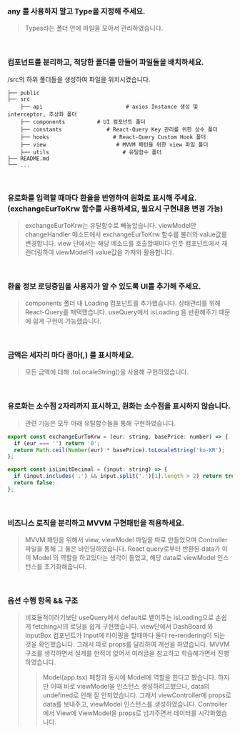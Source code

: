### any 를 사용하지 말고 Type을 지정해 주세요.
> Types라는 폴더 안에 파일을 모아서 관리하였습니다.


<br>

### 컴포넌트를 분리하고, 적당한 폴더를 만들어 파일들을 배치하세요.
/src의 하위 폴더들을 생성하여 파일을 위치시켰습니다.

```
├── public                  
├── src                              
    ├── api                          # axios Instance 생성 및 interceptor, 추상화 폴더
    ├── components          # UI 컴포넌트 폴더
    ├── constants              # React-Query Key 관리를 위한 상수 폴더
    ├── hooks                    # React-Query Custom Hook 폴더
    ├── view                      # MVVM 패턴을 위한 view 파일 폴더
    ├── utils                       # 유틸함수 폴더
├── README.md           
└── ...
```

<br>

### 유로화를 입력할 때마다 환율을 반영하여 원화로 표시해 주세요. (exchangeEurToKrw 함수를 사용하세요, 필요시 구현내용 변경 가능)
> exchangeEurToKrw는 유틸함수로 빼놓았습니다.
> viewModel안 changeHandler 메소드에서 exchangeEurToKrw 함수를 불러와 value값를 변경합니다.
> view 단에서는 해당 메소드를 호출할때마다 인풋 컴포넌트에서 재렌더링하여 viewModel의 value값을 가져와 활용합니다.

<br>

### 환율 정보 로딩중임을 사용자가 알 수 있도록 UI를 추가해 주세요.
> components 폴더 내 Loading 컴포넌트를 추가했습니다. 
> 상태관리를 위해 React-Query를 채택했습니다. 
> useQuery에서 isLoading 을 반환해주기 때문에 쉽게 구현이 가능했습니다. 

<br>

### 금액은 세자리 마다 콤마(,) 를 표시하세요.
> 모든 금액에 대해 .toLocaleString()을 사용해 구현하였습니다.

<br>

### 유로화는 소수점 2자리까지 표시하고, 원화는 소수점을 표시하지 않습니다.
> 관련 기능은 모두 아래 유틸함수들을 통해 구현하였습니다.
```js
export const exchangeEurToKrw = (eur: string, basePrice: number) => {
  if (eur === '') return '0';
  return Math.ceil(Number(eur) * basePrice).toLocaleString('ko-KR');
};

export const isLimitDecimal = (input: string) => {
  if (input.includes('.') && input.split('.')[1].length > 2) return true;
  return false;
};
```

<br>

### 비즈니스 로직을 분리하고 MVVM 구현패턴을 적용하세요.
> MVVM 패턴을 위해서 view, viewModel 파일을 따로 만들었으며 Controller파일을 통해  그 둘은 바인딩하였습니다. 
> React query로부터 반환된 data가 이미 Model 의 역할을 하고있다는 생각이 들었고, 
> 해당 data로 viewModel 인스턴스를 초기화해줍니다.
 
<br>

### 옵션 수행 항목 && 구조
> 비효율적이라기보단 useQuery에서 default로 뱉어주는 isLoading으로 손쉽게 fetching시의 로딩을 쉽게 구현했습니다.
> view단에서 DashBoard 와 InputBox 컴포넌트가 Input에 타이핑을 할때마다 둘다 re-rendering이 되는 것을 확인했습니다.
> 그래서 따로 props를 달리하여 개선을 하였습니다.
> MVVM 구조를 생각하면서 설계를 한적이 없어서 여러글을 참고하고 학습해가면서 진행하였습니다.
>> Model(app.tsx) 페칭과 동시에 Model에 역할을 한다고 봤습니다. 
>> 하지만 이때 바로 viewModel을 인스턴스 생성하려고했으나, data의 undefined로 인해 잘 안되었습니다. 
>> 그래서 viewController에 props로 data를 보내주고, viewModel 인스턴스를 생성하였습니다.
>> Controller에서 View에 ViewModel을 props로 넘겨주면서 데이터를 시각화했습니다.

<br>
